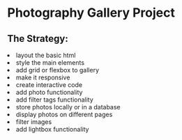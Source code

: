 <h1>Photography Gallery Project</h1>

<h2>The Strategy:</h2>
<li>layout the basic html</li>      
<li>style the main elements</li>
<li>add grid or flexbox to gallery</li>
<li>make it responsive</li>      
<li>create interactive code</li>
<li>add photo functionality</li>      
<li>add filter tags functionality</li>      
<li>store photos locally or in a database</li>
<li>display photos on different pages</li>
<li>filter images</li>      
<li>add lightbox functionality</li>      